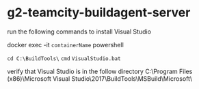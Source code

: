 # g2-teamcity-buildagent-server

run the following commands to install Visual Studio

docker exec -it `containerName` powershell

`cd C:\BuildTools\`
`cmd`
`VisualStudio.bat`
  
 verify that Visual Studio is in the follow directory
 C:\Program Files (x86)\Microsoft Visual Studio\2017\BuildTools\MSBuild\Microsoft\
